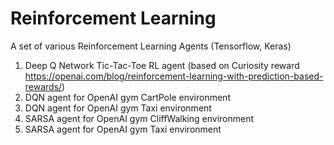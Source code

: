 # Reinforcement Learning
A set of various Reinforcement Learning Agents (Tensorflow, Keras)

1. Deep Q Network Tic-Tac-Toe RL agent (based on Curiosity reward https://openai.com/blog/reinforcement-learning-with-prediction-based-rewards/)
1. DQN agent for OpenAI gym CartPole environment
1. DQN agent for OpenAI gym Taxi environment
1. SARSA agent for OpenAI gym CliffWalking environment
1. SARSA agent for OpenAI gym Taxi environment
